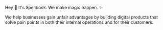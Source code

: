 Hey :wave: It's Spellbook. We make magic happen. ✨

We help businesses gain unfair advantages by building digital products that solve pain points in both their internal operations and for their customers.
